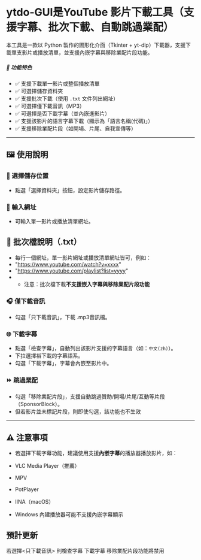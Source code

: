 # ytdo-GUI是YouTube 影片下載工具（支援字幕、批次下載、自動跳過業配）

本工具是一款以 Python 製作的圖形化介面（Tkinter + yt-dlp）下載器，支援下載單支影片或播放清單，並支援內嵌字幕與移除業配片段功能。

##### 📌 功能特色

- ✅ 支援下載單一影片或整個播放清單
- ✅ 可選擇儲存資料夾
- ✅ 支援批次下載（使用 `.txt` 文件列出網址） 
- ✅ 可選擇僅下載音訊（MP3）
- ✅ 可選擇是否下載字幕（並內嵌進影片）
- ✅ 支援該影片的語言字幕下載（顯示為「語言名稱(代碼)」）
- ✅ 支援移除業配片段（如開場、片尾、自我宣傳等）

---

## 🖼️ 使用說明

### 📁 選擇儲存位置
- 點選「選擇資料夾」按鈕，設定影片儲存路徑。

### 🔗 輸入網址
- 可輸入單一影片或播放清單網址。

## 📁 批次檔說明（.txt）
- 每行一個網址，單一影片網址或播放清單網址皆可，例如：
- "https://www.youtube.com/watch?v=xxxx"
- "https://www.youtube.com/playlist?list=yyyy"
- - 注意：批次檔下載**不支援嵌入字幕與移除業配片段功能**

### 🎧 僅下載音訊
- 勾選「只下載音訊」，下載 .mp3音訊檔。

### 🌐 下載字幕
- 點選「檢查字幕」，自動列出該影片支援的字幕語言（如：`中文(zh)`）。
- 下拉選擇裕下載的字幕語系。
- 勾選「下載字幕」，字幕會內嵌至影片中。

### ⏩ 跳過業配
- 勾選「移除業配片段」，支援自動跳過贊助/開場/片尾/互動等片段（SponsorBlock）。
- 但若影片並未標記片段，則即使勾選，該功能也不生效
---



## ⚠️ 注意事項

- 若選擇下載字幕功能，建議使用支援**內嵌字幕**的播放器播放影片，如：
- VLC Media Player（推薦）
- MPV
- PotPlayer
- IINA（macOS）

- Windows 內建播放器可能不支援內嵌字幕顯示

## 預計更新
若選擇<只下載音訊>
則檢查字幕 下載字幕 移除業配片段功能將禁用
